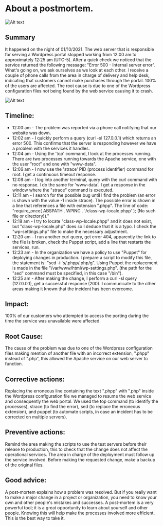 # About a postmortem.

![Alt text](https://drive.google.com/uc?export=view&id=1kllSVXXVUiLTPfGqukFonxcm_FjigW3A)

## Summary
It happened on the night of 01/10/2021. The web server that is responsible for serving a Wordpress portal stopped working from 12:00 am to approximately 12:25 am (UTC-5). After a quick check we noticed that the service returned the following message: "Error 500 - Internal server error". What's going on, we ask ourselves as we look at each other. 
I receive a couple of phone calls from the area in charge of delivery and help desk, indicating that customers cannot make purchases through the portal. 100% of the users are affected. The root cause is due to one of the Wordpress configuration files not being found by the web service causing it to crash.

![Alt text](https://drive.google.com/uc?export=view&id=1zwDq-KYkoRD9cSNyRiSN3jvBB6Wp5AWE)

## Timeline:
- 12:00 am - The problem was reported via a phone call notifying that our website was down.
- 12:02 am - I quickly perform a query (curl -sI 127.0.0.1) which returns an error 500. This confirms that the server is responding however we have a problem with the services it handles.
- 12:04 am - Using the 'top' command, I look at the processes running. There are two processes running towards the Apache service, one with the user "root" and one with "www-data".
- 12:06 am - I now use the 'strace' PID (process identifier) command for root. I get a continuous timeout response.
- 12:08 am - I log into another terminal, query with the curl command with no response. I do the same for 'www-data'. I get a response in the window where the "strace" command is executed.
- 12:11 am - I search for the possible bug until I find the problem (an error is shown with the value -1 inside strace). The possible error is shown in a line that references a file with extension ".phpp". The line of code: "require_once( ABSPATH . WPINC . '/class-wp-locale.phpp' ); (No such file or directory))."
- 12:18 am - I try to locate "class-wp-locale.phpp" and it does not exist, but "class-wp-locale.php" does so I deduce that it is a typo. I check the "wp-settings.php" file to make the necessary adjustment.
- 12:20 am - I run another curl query, get error 404, apparently the link to the file is broken, check the Puppet script, add a line that restarts the services, run.
- 12:23 am - In the organization we have a policy to use "Puppet" for deploying changes in production. I prepare a script to modify this file, the statement is: "sed -i 's/.phpp/.php/g". Using Puppet the replacement is made in the file "/var/www/html/wp-settings.php". (the path for the "sed" command must be specified, in this case "/bin").
- 12:25 am - After making the change, I perform a curl -sI query (127.0.0.1), get a successful response (200). I communicate to the other areas making it known that the incident has been overcome.

## Impact:
100% of our customers who attempted to access the porting during the time the service was unavailable were affected.

## Root Cause:
The cause of the problem was due to one of the Wordpress configuration files making mention of another file with an incorrect extension, ".phpp" instead of ".php", this allowed the Apache service on our web server to function.

## Corrective actions:
Replacing the erroneous line containing the text ".phpp" with ".php" inside the Wordpress configuration file we managed to resume the web service and consequently the web portal. We used the top command (to identify the processes), strace (to find the error), sed (to replace the erroneous extension), and puppet (to automate scripts, in case an incident has to be corrected on multiple servers).

## Preventive actions:
Remind the area making the scripts to use the test servers before their release to production, this to check that the change does not affect the operational services. The area in charge of the deployment must follow up the service involved. Before making the requested change, make a backup of the original files.

## Good advice:
A post-mortem explains how a problem was resolved. But if you really want to make a major change in a project or organization, you need to know your own and other people's mistakes and successes. A post-mortem is a very powerful tool; it is a great opportunity to learn about yourself and other people. Knowing this will help make the processes involved more efficient. This is the best way to take it.
